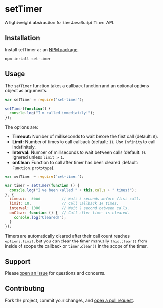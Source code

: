 setTimer
========

A lightweight abstraction for the JavaScript Timer API.

## Installation

Install setTimer as an [NPM package](https://www.npmjs.org/package/set-timer).

```sh
npm install set-timer
```

## Usage

The `setTimer` function takes a callback function and an optional options object as arguments.

```javascript
var setTimer = require('set-timer');

setTimer(function() {
  console.log("I'm called immediately!");
});
```

The options are:

* **Timeout:** Number of milliseconds to wait before the first call (default: `0`).
* **Limit:** Number of times to call callback (default: `1`). Use `Infinity` to call indefinitely.
* **Interval:** Number of milliseconds to wait between calls (default: `0`). Ignored unless `limit > 1`.
* **onClear:** Function to call after timer has been cleared (default: `Function.prototype`).

```javascript
var setTimer = require('set-timer');

var timer = setTimer(function () {
  console.log("I've been called " + this.calls + " times!");
}, {
  timeout:  5000,         // Wait 5 seconds before first call.
  limit: 10,              // Call callback 10 times.
  interval: 1000,         // Wait 1 second between calls.
  onClear: function () {  // Call after timer is cleared.
    console.log("Cleared!");
  }
});
```

Timers are automatically cleared after their call count reaches `options.limit`, but you can clear the timer manually `this.clear()` from inside of scope the callback or `timer.clear()` in the scope of the timer.

## Support

Please [open an issue](https://github.com/fraction/set-timer/issues/new) for questions and concerns.

## Contributing

Fork the project, commit your changes, and [open a pull request](https://github.com/fraction/set-timer/compare/).
